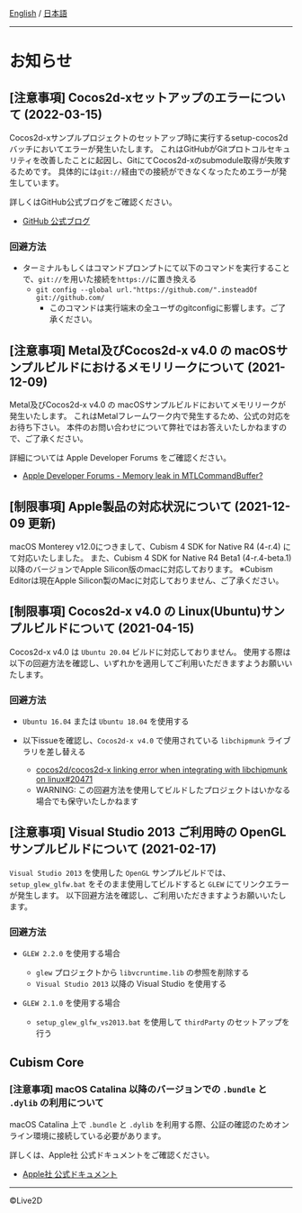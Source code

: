 [English](NOTICE.md) / [日本語](NOTICE.ja.md)

---

# お知らせ

## [注意事項] Cocos2d-xセットアップのエラーについて (2022-03-15)

Cocos2d-xサンプルプロジェクトのセットアップ時に実行するsetup-cocos2dバッチにおいてエラーが発生いたします。
これはGitHubがGitプロトコルセキュリティを改善したことに起因し、GitにてCocos2d-xのsubmodule取得が失敗するためです。
具体的には`git://`経由での接続ができなくなったためエラーが発生しています。

詳しくはGitHub公式ブログをご確認ください。

* [GitHub 公式ブログ](https://github.blog/2021-09-01-improving-git-protocol-security-github/)

### 回避方法

* ターミナルもしくはコマンドプロンプトにて以下のコマンドを実行することで、`git://`を用いた接続を`https://`に置き換える
  * `git config --global url."https://github.com/".insteadOf git://github.com/`
    * このコマンドは実行端末の全ユーザのgitconfigに影響します。ご了承ください。


## [注意事項] Metal及びCocos2d-x v4.0 の macOSサンプルビルドにおけるメモリリークについて (2021-12-09)

Metal及びCocos2d-x v4.0 の macOSサンプルビルドにおいてメモリリークが発生いたします。
これはMetalフレームワーク内で発生するため、公式の対応をお待ち下さい。
本件のお問い合わせについて弊社ではお答えいたしかねますので、ご了承ください。

詳細については Apple Developer Forums をご確認ください。

* [Apple Developer Forums - Memory leak in MTLCommandBuffer?](https://developer.apple.com/forums/thread/120931)


## [制限事項] Apple製品の対応状況について (2021-12-09 更新)

macOS Monterey v12.0につきまして、Cubism 4 SDK for Native R4 (4-r.4) にて対応いたしました。
また、Cubism 4 SDK for Native R4 Beta1 (4-r.4-beta.1) 以降のバージョンでApple Silicon版のmacに対応しております。
※Cubism Editorは現在Apple Silicon製のMacに対応しておりません、ご了承ください。


## [制限事項] Cocos2d-x v4.0 の Linux(Ubuntu)サンプルビルドについて (2021-04-15)

Cocos2d-x v4.0 は `Ubuntu 20.04` ビルドに対応しておりません。
使用する際は以下の回避方法を確認し、いずれかを適用してご利用いただきますようお願いいたします。

### 回避方法

* `Ubuntu 16.04` または `Ubuntu 18.04` を使用する

* 以下issueを確認し、`Cocos2d-x v4.0` で使用されている `libchipmunk` ライブラリを差し替える
  * [cocos2d/cocos2d-x linking error when integrating with libchipmunk on linux#20471](https://github.com/cocos2d/cocos2d-x/issues/20471)
  * WARNING: この回避方法を使用してビルドしたプロジェクトはいかなる場合でも保守いたしかねます


## [注意事項] Visual Studio 2013 ご利用時の OpenGL サンプルビルドについて (2021-02-17)

`Visual Studio 2013` を使用した `OpenGL` サンプルビルドでは、`setup_glew_glfw.bat` をそのまま使用してビルドすると `GLEW` にてリンクエラーが発生します。
以下回避方法を確認し、ご利用いただきますようお願いいたします。

### 回避方法

* `GLEW 2.2.0` を使用する場合
  * `glew` プロジェクトから `libvcruntime.lib` の参照を削除する
  * `Visual Studio 2013` 以降の Visual Studio を使用する

* `GLEW 2.1.0` を使用する場合
  * `setup_glew_glfw_vs2013.bat` を使用して `thirdParty` のセットアップを行う


## Cubism Core

### [注意事項] macOS Catalina 以降のバージョンでの `.bundle` と `.dylib` の利用について

macOS Catalina 上で `.bundle` と `.dylib` を利用する際、公証の確認のためオンライン環境に接続している必要があります。

詳しくは、Apple社 公式ドキュメントをご確認ください。

* [Apple社 公式ドキュメント](https://developer.apple.com/documentation/security/notarizing_your_app_before_distribution)

---

©Live2D
